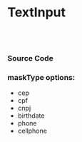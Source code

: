 
# TextInput 

<br/>
<!-- STORY -->

<br/>

### Source Code
<!-- SOURCE -->

### maskType options:
- cep
- cpf
- cnpj
- birthdate
- phone 
- cellphone

<!-- PROPS -->


